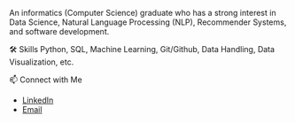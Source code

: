 An informatics (Computer Science) graduate who has a strong interest in Data Science, Natural Language Processing (NLP), Recommender Systems, and software development. 

🛠️ Skills
Python, SQL, Machine Learning, Git/Github, Data Handling, Data Visualization, etc.

📫 Connect with Me
- [LinkedIn](www.linkedin.com/in/citakamalia)  
- [Email](citakamalia01@gmail.com)  
